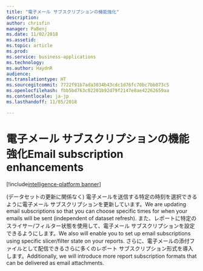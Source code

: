 ```yaml
---
title: "電子メール サブスクリプションの機能強化"
description: 
author: chrisfin
manager: PaBenj
ms.date: 11/02/2018
ms.assetid: 
ms.topic: article
ms.prod: 
ms.service: business-applications
ms.technology: 
ms.author: HaydnR
audience: 
ms.translationtype: HT
ms.sourcegitcommit: 7722f91b7ada3034b43cdc1d76fc70bc7bb073c5
ms.openlocfilehash: fbb5bd763c82201b92d79f2147e8ae42262659aa
ms.contentlocale: ja-jp
ms.lasthandoff: 11/05/2018

---
```

# <a name="email-subscription-enhancements"></a><span data-ttu-id="f8561-102">電子メール サブスクリプションの機能強化</span><span class="sxs-lookup"><span data-stu-id="f8561-102">Email subscription enhancements</span></span>

[!include[intelligence-platform banner](../../includes/intelligence-platform.md)]

<span data-ttu-id="f8561-103">(データセットの更新に関係なく) 電子メールを送信する特定の時刻を選択できるように電子メール サブスクリプションを更新しています。</span><span class="sxs-lookup"><span data-stu-id="f8561-103">We are updating email subscriptions so that you can choose specific times for when your emails will be sent (independent of dataset refresh).</span></span>  <span data-ttu-id="f8561-104">また、レポートに特定のスライサー/フィルター状態を使用して、電子メール サブスクリプションを設定できるようにします。</span><span class="sxs-lookup"><span data-stu-id="f8561-104">We also will enable you to set up email subscriptions using specific slicer/filter state on your reports.</span></span>  <span data-ttu-id="f8561-105">さらに、電子メールの添付ファイルとして配信できるさらに多くのレポート サブスクリプション形式を導入します。</span><span class="sxs-lookup"><span data-stu-id="f8561-105">Additionally, we will introduce more report subscription formats that can be delivered as email attachments.</span></span>

